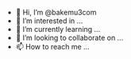 - 👋 Hi, I’m @bakemu3com
- 👀 I’m interested in ...
- 🌱 I’m currently learning ...
- 💞️ I’m looking to collaborate on ...
- 📫 How to reach me ...

<!---
bakemu3com/bakemu3com is a ✨ special ✨ repository because its `README.md` (this file) appears on your GitHub profile.
You can click the Preview link to take a look at your changes.
--->
